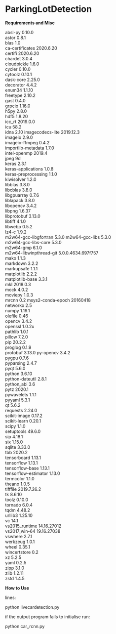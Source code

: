 # ParkingLotDetection
**Requirements and Misc**

absl-py			  0.10.0           
astor                     0.8.1             
blas                      1.0                       
ca-certificates           2020.6.20           
certifi                   2020.6.20       
chardet                   3.0.4                  
cloudpickle               1.6.0                   
cycler                    0.10.0                   
cytoolz                   0.10.1         
dask-core                 2.25.0                  
decorator                 4.4.2              
enum34                    1.1.10           
freetype                  2.10.2         
gast                      0.4.0              
grpcio                    1.16.0    
h5py                      2.8.0    
hdf5                      1.8.20           
icc_rt                    2019.0.0             
icu                       58.2                
idna                      2.10
imagecodecs-lite          2019.12.3        
imageio                   2.9.0                  
imageio-ffmpeg            0.4.2                   
importlib-metadata        1.7.0           
intel-openmp              2019.4          
jpeg                      9d                   
keras                     2.3.1            
keras-applications        1.0.8                     
keras-preprocessing       1.1.0              
kiwisolver                1.2.0          
libblas                   3.8.0        
libcblas                  3.8.0        
libgpuarray               0.7.6           
liblapack                 3.8.0  
libopencv                 3.4.2        
libpng                    1.6.37      
libprotobuf               3.13.0           
libtiff                   4.1.0                
libwebp                   0.5.2                     
lz4-c                     1.9.2          
m2w64-gcc-libgfortran     5.3.0 
m2w64-gcc-libs            5.3.0            
m2w64-gcc-libs-core       5.3.0              
m2w64-gmp                 6.1.0                
m2w64-libwinpthread-git   5.0.0.4634.697f757       
mako                      1.1.3            
markdown                  3.2.2                 
markupsafe                1.1.1          
matplotlib                2.2.2     
matplotlib-base           3.3.1        
mkl                       2018.0.3              
mock                      4.0.2        
moviepy                   1.0.3             
mrcnn                     0.2
msys2-conda-epoch         20160418       
networkx                  2.5                  
numpy                     1.19.1      
olefile                   0.46           
opencv                    3.4.2          
openssl                   1.0.2u         
pathlib                   1.0.1     
pillow                    7.2.0        
pip                       20.2.2    
proglog                   0.1.9                
protobuf                  3.13.0
py-opencv                 3.4.2          
pygpu                     0.7.6         
pyparsing                 2.4.7           
pyqt                      5.6.0       
python                    3.6.10           
python-dateutil           2.8.1           
python_abi                3.6            
pytz                      2020.1           
pywavelets                1.1.1         
pyyaml                    5.3.1          
qt                        5.6.2          
requests                  2.24.0               
scikit-image              0.17.2         
scikit-learn              0.20.1           
scipy                     1.1.0       
setuptools                49.6.0             
sip                       4.18.1      
six                       1.15.0        
sqlite                    3.33.0        
tbb                       2020.2       
tensorboard               1.13.1               
tensorflow                1.13.1            
tensorflow-base           1.13.1                  
tensorflow-estimator      1.13.0                
termcolor                 1.1.0                
theano                    1.0.5           
tifffile                  2019.7.26.2         
tk                        8.6.10          
toolz                     0.10.0             
tornado                   6.0.4           
tqdm                      4.48.2                 
urllib3                   1.25.10             
vc                        14.1              
vs2015_runtime            14.16.27012         
vs2017_win-64             19.16.27038     
vswhere                   2.7.1         
werkzeug                  1.0.1          
wheel                     0.35.1                 
wincertstore              0.2              
xz                        5.2.5            
yaml                      0.2.5            
zipp                      3.1.0          
zlib                      1.2.11         
zstd                      1.4.5     

**How to Use**

lines:

python livecardetection.py

if the output program fails to initialise run:

python car_rcnn.py
